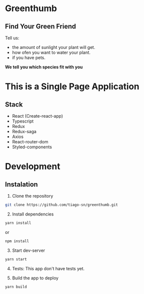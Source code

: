 # Greenthumb

## Find Your Green Friend

Tell us:

- the amount of sunlight your plant will get.
- how ofen you want to water your plant.
- if you have pets.

**We tell you which species fit with you**

# This is a Single Page Application

## Stack

- React (Create-react-app)
- Typescript
- Redux
- Redux-saga
- Axios
- React-router-dom
- Styled-components

# Development

## Instalation

1. Clone the repository

```bash
git clone https://github.com/tiago-sn/greenthumb.git
```

2. Install dependencies

```bash
yarn install
```

or

```bash
npm install
```

3. Start dev-server

```bash
yarn start
```

4. Tests: This app don't have tests yet.

5. Build the app to deploy

```bash
yarn build
```
